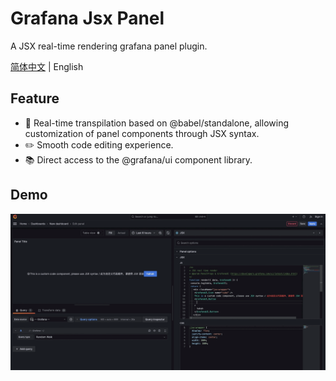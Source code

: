 # Grafana Jsx Panel
A JSX real-time rendering grafana panel plugin.

[简体中文](./README-zh_CN.md) | English

## Feature
- 🔄 Real-time transpilation based on @babel/standalone, allowing customization of panel components through JSX syntax.
- ✏️ Smooth code editing experience.
- 📚 Direct access to the @grafana/ui component library.

## Demo
![demo](./static/demo.gif)